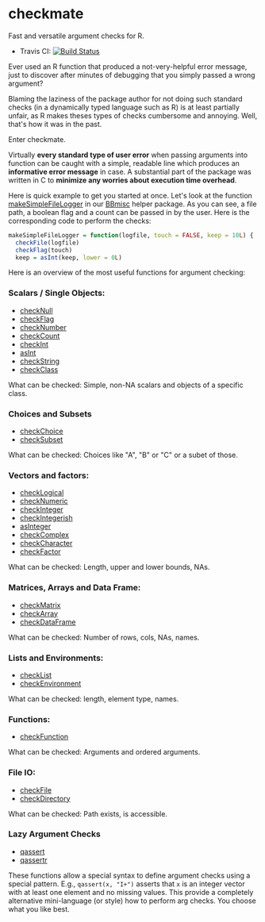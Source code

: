 # checkmate

Fast and versatile argument checks for R.

* Travis CI: [![Build Status](https://travis-ci.org/mllg/checkmate.svg)](https://travis-ci.org/mllg/checkmate)


Ever used an R function that produced a not-very-helpful error message,
just to discover after minutes of debugging that you simply passed a wrong argument?

Blaming the laziness of the package author for not doing such standard checks
(in a dynamically typed language such as R) is at least partially unfair, as R makes theses types of checks
cumbersome and annoying. Well, that's how it was in the past.

Enter checkmate.

Virtually **every standard type of user error** when passing arguments into function can be
caught with a simple, readable line which produces an **informative error message** in case.
A substantial part of the package was written in C to **minimize any worries about execution time overhead**.

Here is quick example to get you started at once. Let's look at the function 
[makeSimpleFileLogger](http://berndbischl.github.io/BBmisc/man/makeSimpleFileLogger.html)
in our [BBmisc](http://berndbischl.github.io/BBmisc/) helper package.
As you can see, a file path, a boolean flag and a count can be passed in by the
user. Here is the corresponding code to perform the checks:

```r
makeSimpleFileLogger = function(logfile, touch = FALSE, keep = 10L) {
  checkFile(logfile)
  checkFlag(touch)
  keep = asInt(keep, lower = 0L)
```

Here is an overview of the most useful functions for argument checking:

### Scalars / Single Objects:

* [checkNull](http://mllg.github.io/checkmate/man/checkNull.html)
* [checkFlag](http://mllg.github.io/checkmate/man/checkFlag.html)
* [checkNumber](http://mllg.github.io/checkmate/man/checkNumber.html)
* [checkCount](http://mllg.github.io/checkmate/man/checkCount.html)
* [checkInt](http://mllg.github.io/checkmate/man/checkInt.html)
* [asInt](http://mllg.github.io/checkmate/man/asInt.html)
* [checkString](http://mllg.github.io/checkmate/man/checkString.html)
* [checkClass](http://mllg.github.io/checkmate/man/checkClass.html)

What can be checked: Simple, non-NA scalars and objects of a specific class.

### Choices and Subsets

* [checkChoice](http://mllg.github.io/checkmate/man/checkChoice.html)
* [checkSubset](http://mllg.github.io/checkmate/man/checkSubset.html)

What can be checked: Choices like "A", "B" or "C" or a subet of those.

### Vectors and factors:

* [checkLogical](http://mllg.github.io/checkmate/man/checkLogical.html)
* [checkNumeric](http://mllg.github.io/checkmate/man/checkNumeric.html)
* [checkInteger](http://mllg.github.io/checkmate/man/checkInteger.html)
* [checkIntegerish](http://mllg.github.io/checkmate/man/checkIntegerish.html)
* [asInteger](http://mllg.github.io/checkmate/man/asInteger.html)
* [checkComplex](http://mllg.github.io/checkmate/man/checkComplex.html)
* [checkCharacter](http://mllg.github.io/checkmate/man/checkCharacter.html)
* [checkFactor](http://mllg.github.io/checkmate/man/checkFactor.html)

What can be checked: Length, upper and lower bounds, NAs.

### Matrices, Arrays and Data Frame:

* [checkMatrix](http://mllg.github.io/checkmate/man/checkMatrix.html)
* [checkArray](http://mllg.github.io/checkmate/man/checkArray.html)
* [checkDataFrame](http://mllg.github.io/checkmate/man/checkDataFrame.html)

What can be checked: Number of rows, cols, NAs, names.

### Lists and Environments:

* [checkList](http://mllg.github.io/checkmate/man/checkList.html)
* [checkEnvironment](http://mllg.github.io/checkmate/man/checkEnvironment.html)

What can be checked: length, element type, names.

### Functions:

* [checkFunction](http://mllg.github.io/checkmate/man/checkFunction.html)

What can be checked: Arguments and ordered arguments.

### File IO:

* [checkFile](http://mllg.github.io/checkmate/man/checkFile.html)
* [checkDirectory](http://mllg.github.io/checkmate/man/checkDirectory.html)

What can be checked: Path exists, is accessible.

### Lazy Argument Checks

* [qassert](http://mllg.github.io/checkmate/man/qassert.html)
* [qassertr](http://mllg.github.io/checkmate/man/qassert.html)

These functions allow a special syntax to define argument checks using
a special pattern. E.g., `qassert(x, "I+")` asserts that `x` is an integer
vector with at least one element and no missing values.
This provide a completely alternative mini-language (or style) how to perform arg checks.
You choose what you like best.


